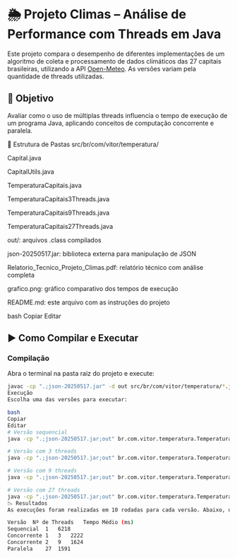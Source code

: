 # 🌦️ Projeto Climas – Análise de Performance com Threads em Java

Este projeto compara o desempenho de diferentes implementações de um algoritmo de coleta e processamento de dados climáticos das 27 capitais brasileiras, utilizando a API [Open-Meteo](https://open-meteo.com/). As versões variam pela quantidade de threads utilizadas.

## 🧠 Objetivo

Avaliar como o uso de múltiplas threads influencia o tempo de execução de um programa Java, aplicando conceitos de computação concorrente e paralela.

📁 Estrutura de Pastas
src/br/com/vitor/temperatura/

Capital.java

CapitalUtils.java

TemperaturaCapitais.java

TemperaturaCapitais3Threads.java

TemperaturaCapitais9Threads.java

TemperaturaCapitais27Threads.java

out/: arquivos .class compilados

json-20250517.jar: biblioteca externa para manipulação de JSON

Relatorio_Tecnico_Projeto_Climas.pdf: relatório técnico com análise completa

grafico.png: gráfico comparativo dos tempos de execução

README.md: este arquivo com as instruções do projeto


bash
Copiar
Editar

## ▶️ Como Compilar e Executar

### Compilação

Abra o terminal na pasta raiz do projeto e execute:

```bash
javac -cp ".;json-20250517.jar" -d out src/br/com/vitor/temperatura/*.java
Execução
Escolha uma das versões para executar:

bash
Copiar
Editar
# Versão sequencial
java -cp ".;json-20250517.jar;out" br.com.vitor.temperatura.TemperaturaCapitais

# Versão com 3 threads
java -cp ".;json-20250517.jar;out" br.com.vitor.temperatura.TemperaturaCapitais3Threads

# Versão com 9 threads
java -cp ".;json-20250517.jar;out" br.com.vitor.temperatura.TemperaturaCapitais9Threads

# Versão com 27 threads
java -cp ".;json-20250517.jar;out" br.com.vitor.temperatura.TemperaturaCapitais27Threads
📉 Resultados
As execuções foram realizadas em 10 rodadas para cada versão. Abaixo, o tempo médio de execução:

Versão	Nº de Threads	Tempo Médio (ms)
Sequencial	1	6218
Concorrente 1	3	2222
Concorrente 2	9	1624
Paralela	27	1591
